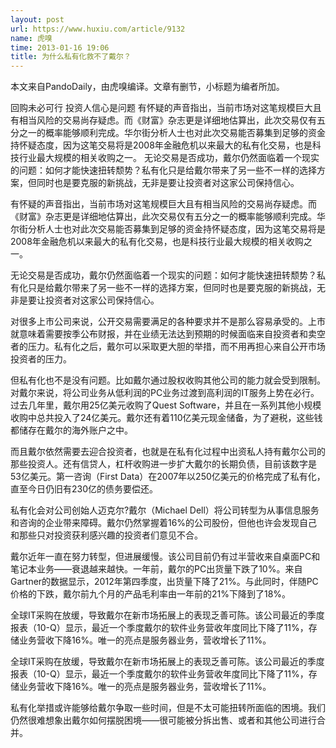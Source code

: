 ```yaml
---
layout: post
url: https://www.huxiu.com/article/9132
name: 虎嗅
time: 2013-01-16 19:06
title: 为什么私有化救不了戴尔？
---
```

本文来自PandoDaily，由虎嗅编译。文章有删节，小标题为编者所加。

回购未必可行 投资人信心是问题 有怀疑的声音指出，当前市场对这笔规模巨大且有相当风险的交易尚存疑虑。而《财富》杂志更是详细地估算出，此次交易仅有五分之一的概率能够顺利完成。华尔街分析人士也对此次交易能否募集到足够的资金持怀疑态度，因为这笔交易将是2008年金融危机以来最大的私有化交易，也是科技行业最大规模的相关收购之一。 无论交易是否成功，戴尔仍然面临着一个现实的问题：如何才能快速扭转颓势？私有化只是给戴尔带来了另一些不一样的选择方案，但同时也是要克服的新挑战，无非是要让投资者对这家公司保持信心。

有怀疑的声音指出，当前市场对这笔规模巨大且有相当风险的交易尚存疑虑。而《财富》杂志更是详细地估算出，此次交易仅有五分之一的概率能够顺利完成。华尔街分析人士也对此次交易能否募集到足够的资金持怀疑态度，因为这笔交易将是2008年金融危机以来最大的私有化交易，也是科技行业最大规模的相关收购之一。

无论交易是否成功，戴尔仍然面临着一个现实的问题：如何才能快速扭转颓势？私有化只是给戴尔带来了另一些不一样的选择方案，但同时也是要克服的新挑战，无非是要让投资者对这家公司保持信心。

对很多上市公司来说，公开交易需要满足的各种要求并不是那么容易承受的。上市就意味着需要按季公布财报，并在业绩无法达到预期的时候面临来自投资者和卖空者的压力。私有化之后，戴尔可以采取更大胆的举措，而不用再担心来自公开市场投资者的压力。

但私有化也不是没有问题。比如戴尔通过股权收购其他公司的能力就会受到限制。对戴尔来说，将公司业务从低利润的PC业务过渡到高利润的IT服务上势在必行。过去几年里，戴尔用25亿美元收购了Quest Software，并且在一系列其他小规模收购中总共投入了24亿美元。戴尔还有着110亿美元现金储备，为了避税，这些钱都储存在戴尔的海外账户之中。

而且戴尔依然需要去迎合投资者，也就是在私有化过程中出资私人持有戴尔公司的那些投资人。还有信贷人，杠杆收购进一步扩大戴尔的长期负债，目前该数字是53亿美元。第一咨询（First Data）在2007年以250亿美元的价格完成了私有化，直至今日仍旧有230亿的债务要偿还。

私有化会对公司创始人迈克尔?戴尔（Michael Dell）将公司转型为从事信息服务和咨询的企业带来障碍。戴尔仍然掌握着16%的公司股份，但他也许会发现自己和那些只对投资获利感兴趣的投资者们意见不合。

戴尔近年一直在努力转型，但进展缓慢。该公司目前仍有过半营收来自桌面PC和笔记本业务——衰退越来越快。一年前，戴尔的PC出货量下跌了10%。来自Gartner的数据显示，2012年第四季度，出货量下降了21%。与此同时，伴随PC价格的下跌，戴尔前九个月的产品毛利率由一年前的21%下降到了18%。

全球IT采购在放缓，导致戴尔在新市场拓展上的表现乏善可陈。该公司最近的季度报表（10-Q）显示，最近一个季度戴尔的软件业务营收年度同比下降了11%，存储业务营收下降16%。唯一的亮点是服务器业务，营收增长了11%。

全球IT采购在放缓，导致戴尔在新市场拓展上的表现乏善可陈。该公司最近的季度报表（10-Q）显示，最近一个季度戴尔的软件业务营收年度同比下降了11%，存储业务营收下降16%。唯一的亮点是服务器业务，营收增长了11%。

私有化举措或许能够给戴尔争取一些时间，但是不太可能扭转所面临的困境。我们仍然很难想象出戴尔如何摆脱困境——很可能被分拆出售、或者和其他公司进行合并。


